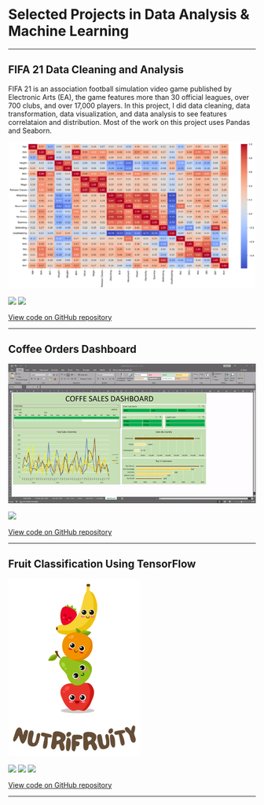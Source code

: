 # Selected Projects in Data Analysis & Machine Learning

---

## FIFA 21 Data Cleaning and Analysis
FIFA 21 is an association football simulation video game published by Electronic Arts (EA), the game features more than 30 official leagues, over 700 clubs, and over 17,000 players. In this project, I did data cleaning, data transformation, data visualization, and data analysis to see features correlataion and distribution. Most of the work on this project uses Pandas and Seaborn.

<img src="images/Fifa21_corr.png?raw=true"/>

[![](https://img.shields.io/badge/Python-white?logo=Python)](#) [![](https://img.shields.io/badge/Jupyter-white?logo=Jupyter)](#)

[View code on GitHub repository](https://github.com/akbaradie/fifa21-cleaning-EDA)

---

## Coffee Orders Dashboard

<img src="images/coffee-demo.gif?raw=true"/>

[![](https://img.shields.io/badge/Microsoft_Excel-217346?logo=microsoft-excel)](#)

[View code on GitHub repository](https://github.com/akbaradie/cofee-dashboard)

---

## Fruit Classification Using TensorFlow

<img src="images/NutriFruity-logo.png?raw=true"/>

[![](https://img.shields.io/badge/Python-white?logo=Python)](#) [![](https://img.shields.io/badge/Jupyter-white?logo=Jupyter)](#) [![](https://img.shields.io/badge/TensorFlow-white?logo=tensorflow)](#)

[View code on GitHub repository](https://github.com/C23-PS045/NutriFruity)

---
